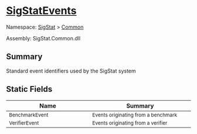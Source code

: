 # [SigStatEvents](./SigStatEvents.md)

Namespace: [SigStat]() > [Common](./README.md)

Assembly: SigStat.Common.dll

## Summary
Standard event identifiers used by the SigStat system

## Static Fields

| Name | Summary | 
| --- | --- | 
| <sub>BenchmarkEvent</sub><img width=200/>| <sub>Events originating from a benchmark</sub><img width=200/>| <br>
| <sub>VerifierEvent</sub><img width=200/>| <sub>Events originating from a verifier</sub><img width=200/>| <br>


